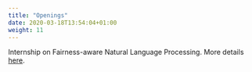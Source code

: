 ```yaml
---
title: "Openings"
date: 2020-03-18T13:54:04+01:00
weight: 11
---
```


Internship on Fairness-aware Natural Language Processing. More details [here](home/Internship.pdf).



